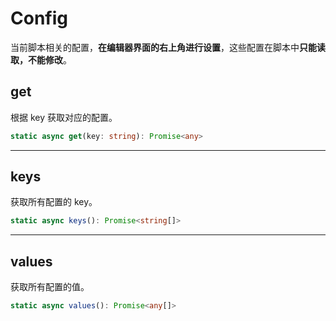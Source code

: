 # Config
当前脚本相关的配置，**在编辑器界面的右上角进行设置**，这些配置在脚本中**只能读取，不能修改**。

## get
根据 key 获取对应的配置。

```typescript
static async get(key: string): Promise<any>
```

---

## keys
获取所有配置的 key。

```typescript
static async keys(): Promise<string[]>
```

---

## values
获取所有配置的值。

```typescript
static async values(): Promise<any[]>
```

